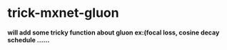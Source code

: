 # trick-mxnet-gluon

**will add some tricky function about gluon ex:(focal loss, cosine decay schedule ......**
